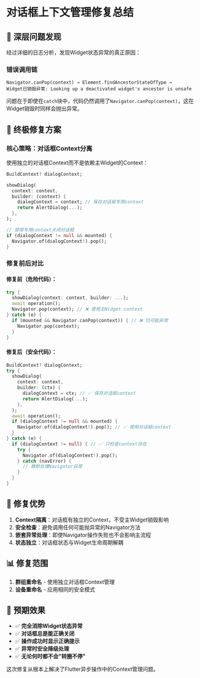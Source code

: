 # 对话框上下文管理修复总结

## 🐛 深层问题发现

经过详细的日志分析，发现Widget状态异常的真正原因：

### 错误调用链
```
Navigator.canPop(context) → Element.findAncestorStateOfType → 
Widget已销毁异常: Looking up a deactivated widget's ancestor is unsafe
```

问题在于即使在`catch`块中，代码仍然调用了`Navigator.canPop(context)`，这在Widget销毁时同样会抛出异常。

## 🔧 终极修复方案

### 核心策略：对话框Context分离
使用独立的对话框Context而不是依赖主Widget的Context：

```dart
BuildContext? dialogContext;

showDialog(
  context: context,
  builder: (context) {
    dialogContext = context; // 保存对话框专用context
    return AlertDialog(...);
  },
);

// 使用专用context关闭对话框
if (dialogContext != null && mounted) {
  Navigator.of(dialogContext!).pop();
}
```

### 修复前后对比

#### 修复前（危险代码）：
```dart
try {
  showDialog(context: context, builder: ...);
  await operation();
  Navigator.pop(context); // ❌ 使用主Widget context
} catch (e) {
  if (mounted && Navigator.canPop(context)) { // ❌ 仍可能异常
    Navigator.pop(context);
  }
}
```

#### 修复后（安全代码）：
```dart
BuildContext? dialogContext;
try {
  showDialog(
    context: context,
    builder: (ctx) {
      dialogContext = ctx; // ✅ 保存对话框context
      return AlertDialog(...);
    },
  );
  await operation();
  if (dialogContext != null && mounted) {
    Navigator.of(dialogContext!).pop(); // ✅ 使用对话框context
  }
} catch (e) {
  if (dialogContext != null) { // ✅ 只检查context存在
    try {
      Navigator.of(dialogContext!).pop();
    } catch (navError) {
      // 静默处理Navigator异常
    }
  }
}
```

## 🎯 修复优势

1. **Context隔离**：对话框有独立的Context，不受主Widget销毁影响
2. **安全检查**：避免调用任何可能抛异常的Navigator方法
3. **嵌套异常处理**：即使Navigator操作失败也不会影响主流程
4. **状态独立**：对话框状态与Widget生命周期解耦

## 📊 修复范围

1. **群组重命名** - 使用独立对话框Context管理
2. **设备重命名** - 应用相同的安全模式

## 🚀 预期效果

- ✅ **完全消除Widget状态异常**
- ✅ **对话框总是能正确关闭**
- ✅ **操作成功时显示正确提示**
- ✅ **异常时安全降级处理**
- ✅ **无论何时都不会"转圈不停"**

这次修复从根本上解决了Flutter异步操作中的Context管理问题。 
